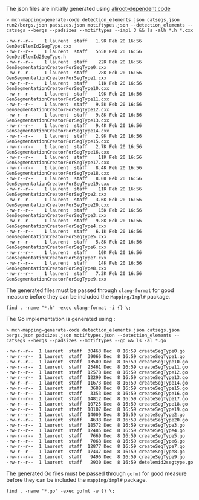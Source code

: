 The json files are initially generated using [aliroot-dependent code](../../../aliroot/jsonmap)

    > mch-mapping-generate-code detection_elements.json catsegs.json run2/bergs.json padsizes.json motiftypes.json --detection_elements --catsegs --bergs --padsizes --motiftypes --impl 3 && ls -alh *.h *.cxx

    -rw-r--r--    1 laurent  staff   1.9K Feb 20 16:56 GenDetElemId2SegType.cxx
    -rw-r--r--    1 laurent  staff   555B Feb 20 16:56 GenDetElemId2SegType.h
    -rw-r--r--    1 laurent  staff    22K Feb 20 16:56 GenSegmentationCreatorForSegType0.cxx
    -rw-r--r--    1 laurent  staff    28K Feb 20 16:56 GenSegmentationCreatorForSegType1.cxx
    -rw-r--r--    1 laurent  staff    11K Feb 20 16:56 GenSegmentationCreatorForSegType10.cxx
    -rw-r--r--    1 laurent  staff    19K Feb 20 16:56 GenSegmentationCreatorForSegType11.cxx
    -rw-r--r--    1 laurent  staff   9.5K Feb 20 16:56 GenSegmentationCreatorForSegType12.cxx
    -rw-r--r--    1 laurent  staff   9.8K Feb 20 16:56 GenSegmentationCreatorForSegType13.cxx
    -rw-r--r--    1 laurent  staff   9.4K Feb 20 16:56 GenSegmentationCreatorForSegType14.cxx
    -rw-r--r--    1 laurent  staff   2.9K Feb 20 16:56 GenSegmentationCreatorForSegType15.cxx
    -rw-r--r--    1 laurent  staff   2.7K Feb 20 16:56 GenSegmentationCreatorForSegType16.cxx
    -rw-r--r--    1 laurent  staff    11K Feb 20 16:56 GenSegmentationCreatorForSegType17.cxx
    -rw-r--r--    1 laurent  staff   8.4K Feb 20 16:56 GenSegmentationCreatorForSegType18.cxx
    -rw-r--r--    1 laurent  staff   8.0K Feb 20 16:56 GenSegmentationCreatorForSegType19.cxx
    -rw-r--r--    1 laurent  staff    11K Feb 20 16:56 GenSegmentationCreatorForSegType2.cxx
    -rw-r--r--    1 laurent  staff   3.6K Feb 20 16:56 GenSegmentationCreatorForSegType20.cxx
    -rw-r--r--    1 laurent  staff    15K Feb 20 16:56 GenSegmentationCreatorForSegType3.cxx
    -rw-r--r--    1 laurent  staff   9.8K Feb 20 16:56 GenSegmentationCreatorForSegType4.cxx
    -rw-r--r--    1 laurent  staff   6.1K Feb 20 16:56 GenSegmentationCreatorForSegType5.cxx
    -rw-r--r--    1 laurent  staff   5.8K Feb 20 16:56 GenSegmentationCreatorForSegType6.cxx
    -rw-r--r--    1 laurent  staff    10K Feb 20 16:56 GenSegmentationCreatorForSegType7.cxx
    -rw-r--r--    1 laurent  staff    14K Feb 20 16:56 GenSegmentationCreatorForSegType8.cxx
    -rw-r--r--    1 laurent  staff   7.3K Feb 20 16:56 GenSegmentationCreatorForSegType9.cxx

The generated files must be passed through `clang-format` for good measure before they can be included the `Mapping/Impl#` package.

    find . -name "*.h" -exec clang-format -i {} \;   

The Go implementation is generated using :

    > mch-mapping-generate-code detection_elements.json catsegs.json bergs.json padsizes.json motiftypes.json --detection_elements --catsegs --bergs --padsizes --motiftypes --go && ls -al *.go

    -rw-r--r--  1 laurent  staff  30463 Dec  8 16:59 createSegType0.go
    -rw-r--r--  1 laurent  staff  39066 Dec  8 16:59 createSegType1.go
    -rw-r--r--  1 laurent  staff  13509 Dec  8 16:59 createSegType10.go
    -rw-r--r--  1 laurent  staff  23461 Dec  8 16:59 createSegType11.go
    -rw-r--r--  1 laurent  staff  12578 Dec  8 16:59 createSegType12.go
    -rw-r--r--  1 laurent  staff  12299 Dec  8 16:59 createSegType13.go
    -rw-r--r--  1 laurent  staff  11673 Dec  8 16:59 createSegType14.go
    -rw-r--r--  1 laurent  staff   3688 Dec  8 16:59 createSegType15.go
    -rw-r--r--  1 laurent  staff   3353 Dec  8 16:59 createSegType16.go
    -rw-r--r--  1 laurent  staff  14812 Dec  8 16:59 createSegType17.go
    -rw-r--r--  1 laurent  staff  10725 Dec  8 16:59 createSegType18.go
    -rw-r--r--  1 laurent  staff  10107 Dec  8 16:59 createSegType19.go
    -rw-r--r--  1 laurent  staff  14009 Dec  8 16:59 createSegType2.go
    -rw-r--r--  1 laurent  staff   4638 Dec  8 16:59 createSegType20.go
    -rw-r--r--  1 laurent  staff  18572 Dec  8 16:59 createSegType3.go
    -rw-r--r--  1 laurent  staff  12485 Dec  8 16:59 createSegType4.go
    -rw-r--r--  1 laurent  staff   7669 Dec  8 16:59 createSegType5.go
    -rw-r--r--  1 laurent  staff   7068 Dec  8 16:59 createSegType6.go
    -rw-r--r--  1 laurent  staff  12877 Dec  8 16:59 createSegType7.go
    -rw-r--r--  1 laurent  staff  17447 Dec  8 16:59 createSegType8.go
    -rw-r--r--  1 laurent  staff   9496 Dec  8 16:59 createSegType9.go
    -rw-r--r--  1 laurent  staff   2930 Dec  8 16:59 detelemid2segtype.go
     

The generated Go files must be passed through `gofmt` for good measure before they can be included the `mapping/impl#` package.

```
find . -name '*.go' -exec gofmt -w {} \;

```
